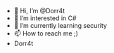 - 👋 Hi, I’m @Dorr4t
- 👀 I’m interested in C#
- 🌱 I’m currently learning security
- 📫 How to reach me ;)
- Dorr4t
